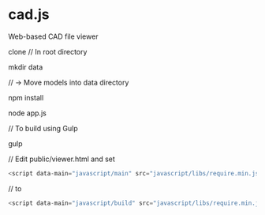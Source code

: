 cad.js
======

Web-based CAD file viewer

clone
// In root directory

mkdir data

// -> Move models into data directory

npm install

node app.js

// To build using Gulp

gulp

// Edit public/viewer.html and set
```javascript
<script data-main="javascript/main" src="javascript/libs/require.min.js"></script>
```
// to
```javascript
<script data-main="javascript/build" src="javascript/libs/require.min.js"></script>
```
